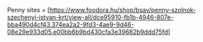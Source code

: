 Penny sites = [https://www.foodora.hu/shop/bsav/penny-szolnok-szechenyi-istvan-krt/view-all/dce95910-fb1b-4946-807e-bba490d4cf43.374ea2a2-9fd3-4ae9-9d46-08e29e933d05.e00bb6b9bd430cfa3e39682b9ddd75fd]